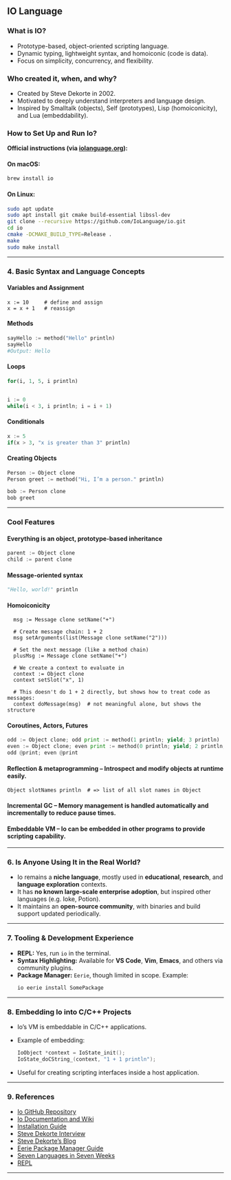 ## IO Language

### What is IO?
- Prototype-based, object-oriented scripting language.
- Dynamic typing, lightweight syntax, and homoiconic (code is data).
- Focus on simplicity, concurrency, and flexibility.

### Who created it, when, and why?
- Created by Steve Dekorte in 2002.
- Motivated to deeply understand interpreters and language design.
- Inspired by Smalltalk (objects), Self (prototypes), Lisp (homoiconicity), and Lua (embeddability).

### How to Set Up and Run Io?

**Official instructions (via [iolanguage.org](https://iolanguage.org/)):**

#### On macOS:

```bash
brew install io
```

#### On Linux:

```bash
sudo apt update
sudo apt install git cmake build-essential libssl-dev
git clone --recursive https://github.com/IoLanguage/io.git
cd io
cmake -DCMAKE_BUILD_TYPE=Release .
make
sudo make install
```

---

### 4. Basic Syntax and Language Concepts

#### Variables and Assignment

```io
x := 10     # define and assign
x = x + 1   # reassign
```

#### Methods

```python
sayHello := method("Hello" println)
sayHello
#Output: Hello
```

#### Loops

```python
for(i, 1, 5, i println)


i := 0
while(i < 3, i println; i = i + 1)
```

#### Conditionals

```python
x := 5
if(x > 3, "x is greater than 3" println)
```

#### Creating Objects

```python
Person := Object clone
Person greet := method("Hi, I’m a person." println)

bob := Person clone
bob greet
```

---

### Cool Features

#### Everything is an object, prototype-based inheritance

  ```python
  parent := Object clone
  child := parent clone
  ```

#### Message-oriented syntax

  ```python
  "Hello, world!" println
  ```

#### Homoiconicity

  ```io
    msg := Message clone setName("+")

    # Create message chain: 1 + 2
    msg setArguments(list(Message clone setName("2")))

    # Set the next message (like a method chain)
    plusMsg := Message clone setName("+")

    # We create a context to evaluate in
    context := Object clone
    context setSlot("x", 1)

    # This doesn't do 1 + 2 directly, but shows how to treat code as messages:
    context doMessage(msg)  # not meaningful alone, but shows the structure

  ```

#### Coroutines, Actors, Futures

  ```python
  odd := Object clone; odd print := method(1 println; yield; 3 println)
  even := Object clone; even print := method(0 println; yield; 2 println; yield)
  odd @print; even @print
  ```

#### Reflection & metaprogramming – Introspect and modify objects at runtime easily.

    Object slotNames println  # => list of all slot names in Object

#### Incremental GC – Memory management is handled automatically and incrementally to reduce pause times.
#### Embeddable VM – Io can be embedded in other programs to provide scripting capability.

---
### 6. Is Anyone Using It in the Real World?

- Io remains a **niche language**, mostly used in **educational**, **research**, and **language exploration** contexts.
- It has **no known large-scale enterprise adoption**, but inspired other languages (e.g. Ioke, Potion).
- It maintains an **open-source community**, with binaries and build support updated periodically.

---

### 7. Tooling & Development Experience

- **REPL:** Yes, run `io` in the terminal.
- **Syntax Highlighting:** Available for **VS Code**, **Vim**, **Emacs**, and others via community plugins.
- **Package Manager:** `Eerie`, though limited in scope. Example:
  ```bash
  io eerie install SomePackage
  ```

---

### 8. Embedding Io into C/C++ Projects

- Io’s VM is embeddable in C/C++ applications.

- Example of embedding:

  ```c
  IoObject *context = IoState_init();
  IoState_doCString_(context, "1 + 1 println");
  ```

- Useful for creating scripting interfaces inside a host application.

---

### 9. References

- [Io GitHub Repository](https://github.com/IoLanguage/io)
- [Io Documentation and Wiki](https://iolanguage.org/)
- [Installation Guide](https://github.com/IoLanguage/io#build-instructions)
- [Steve Dekorte Interview](https://www.artima.com/intv/visual.html)
- [Steve Dekorte’s Blog](https://stevedekorte.com)
- [Eerie Package Manager Guide](https://github.com/IoLanguage/eerie)
- [Seven Languages in Seven Weeks](https://codedocs.org/what-is/io-programming-language)
- [REPL](https://iolanguage.org/repl/index.html)

---